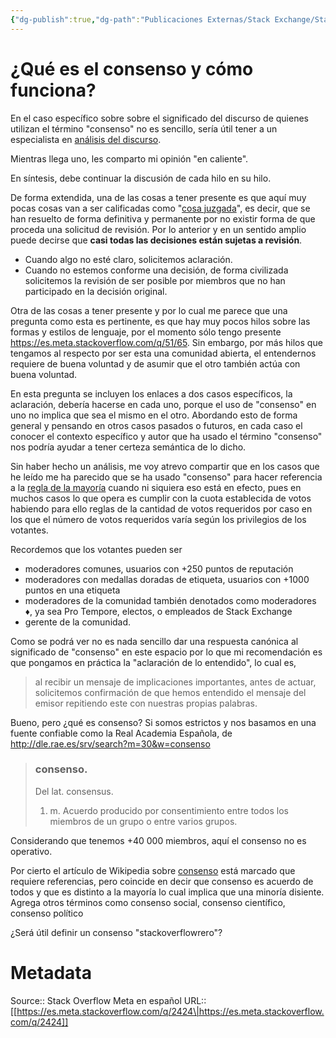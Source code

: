 ```yaml
---
{"dg-publish":true,"dg-path":"Publicaciones Externas/Stack Exchange/Stack Overflow en español/Stack Overflow en español Meta/es.meta.stackoverflow.com-2424.md","permalink":"/publicaciones-externas/stack-exchange/stack-overflow-en-espanol/stack-overflow-en-espanol-meta/es-meta-stackoverflow-com-2424/","title":"¿Qué es el consenso y cómo funciona?","hide":true,"noteIcon":"\"0\"","created":"2024-04-03T12:49:10.373-06:00","updated":"2024-04-05T16:44:01.838-06:00"}
---
```


# ¿Qué es el consenso y cómo funciona?

En el caso específico sobre sobre el significado del discurso de quienes utilizan el término "consenso" no es sencillo, sería útil tener a un especialista en [análisis del discurso][1].

Mientras llega uno, les comparto mi opinión "en caliente".

En síntesis, debe continuar la discusión de cada hilo en su hilo.

De forma extendida, una de las cosas a tener presente es que aquí muy pocas cosas van a ser calificadas como "[cosa juzgada][2]", es decir, que se han resuelto de forma definitiva y permanente por no existir forma de que proceda una solicitud de revisión. Por lo anterior y en un sentido amplio puede decirse que **casi todas las decisiones están sujetas a revisión**. 

- Cuando algo no esté claro, solicitemos aclaración.
- Cuando no estemos conforme una decisión, de forma civilizada solicitemos la revisión de ser posible por miembros que no han participado en la decisión original.

Otra de las cosas a tener presente y por lo cual me parece que una pregunta como esta es pertinente, es que hay muy pocos hilos sobre las formas y estilos de lenguaje, por el momento sólo tengo presente https://es.meta.stackoverflow.com/q/51/65. Sin embargo, por más hilos que tengamos al respecto por ser esta una comunidad abierta, el entendernos requiere de buena voluntad y de asumir que el otro también actúa con buena voluntad.

En esta pregunta se incluyen los enlaces a dos casos específicos, la aclaración, debería hacerse en cada uno, porque el uso de "consenso" en uno no implica que sea el mismo en el otro. Abordando esto de forma general y pensando en otros casos pasados o futuros, en cada caso el conocer el contexto específico y autor que ha usado el término "consenso" nos podría ayudar a tener certeza semántica de lo dicho. 

Sin haber hecho un análisis, me voy atrevo compartir que en los casos que he leído me ha parecido que se ha usado "consenso" para hacer referencia a la [regla de la mayoría][3] cuando ni siquiera eso está en efecto, pues en muchos casos lo que opera es cumplir con la cuota establecida de votos habiendo para ello reglas de la cantidad de votos requeridos por caso en los que el número de votos requeridos varía según los privilegios de los votantes.

Recordemos que los votantes pueden ser

- moderadores comunes, usuarios con +250 puntos de reputación
- moderadores con medallas doradas de etiqueta, usuarios con +1000 puntos en una etiqueta
- moderadores de la comunidad también denotados como moderadores ♦, ya sea Pro Tempore, electos, o empleados de Stack Exchange
- gerente de la comunidad.

Como se podrá ver no es nada sencillo dar una respuesta canónica al significado de "consenso" en este espacio por lo que mi recomendación es que pongamos en práctica la "aclaración de lo entendido", lo cual es,  

> al recibir un mensaje de implicaciones importantes, antes de actuar, solicitemos confirmación de que hemos entendido el mensaje del emisor repitiendo este con nuestras propias palabras.

Bueno, pero ¿qué es consenso? Si somos estrictos y nos basamos en una fuente confiable como la Real Academia Española, de http://dle.rae.es/srv/search?m=30&w=consenso

> ### consenso. 
> Del lat. consensus.
> 
> 1. m. Acuerdo producido por consentimiento entre todos los miembros de un grupo o entre varios grupos.

Considerando que tenemos +40 000 miembros, aquí el consenso no es operativo.

Por cierto el artículo de Wikipedia sobre [consenso][4] está marcado que requiere referencias, pero coincide en decir que consenso es acuerdo de todos y que es distinto a la mayoría lo cual implica que una minoría disiente. Agrega otros términos como consenso social, consenso científico, consenso político

¿Será útil definir un consenso "stackoverflowrero"?


  [1]: https://es.wikipedia.org/wiki/An%C3%A1lisis_del_discurso
  [2]: https://es.wikipedia.org/wiki/Cosa_juzgada
  [3]: https://es.wikipedia.org/wiki/Regla_de_la_mayor%C3%ADa
  [4]: https://es.wikipedia.org/wiki/Consenso

# Metadata
Source:: Stack Overflow Meta en español
URL:: [[https://es.meta.stackoverflow.com/q/2424\|https://es.meta.stackoverflow.com/q/2424]]

